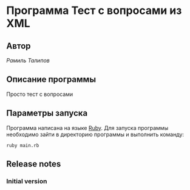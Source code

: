 # Программа Тест с вопросами из XML
## Автор
*Рамиль Талипов*

## Описание программы
Просто тест с вопросами

## Параметры запуска
Программа написана на языке [Ruby](https://ru.wikipedia.org/wiki/Ruby).
Для запуска программы необходимо зайти в директорию программы и выполнить команду:
```
ruby main.rb
```

## Release notes
### Initial version
